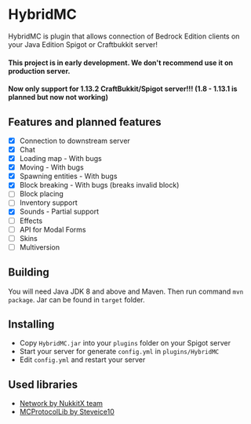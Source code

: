 # HybridMC
HybridMC is plugin that allows connection of Bedrock Edition clients on your Java Edition Spigot or Craftbukkit server!

#### This project is in early development. We don't recommend use it on production server.
#### Now only support for 1.13.2 CraftBukkit/Spigot server!!! (1.8 - 1.13.1 is planned but now not working)

## Features and planned features
- [x] Connection to downstream server
- [x] Chat
- [x] Loading map - With bugs
- [x] Moving - With bugs
- [x] Spawning entities - With bugs
- [x] Block breaking - With bugs (breaks invalid block)
- [ ] Block placing
- [ ] Inventory support
- [x] Sounds - Partial support
- [ ] Effects
- [ ] API for Modal Forms
- [ ] Skins
- [ ] Multiversion

## Building

You will need Java JDK 8 and above and Maven. Then run command `mvn package`. Jar can be found in `target` folder.

## Installing

- Copy `HybridMC.jar` into your `plugins` folder on your Spigot server
- Start your server for generate `config.yml` in `plugins/HybridMC`
- Edit `config.yml` and restart your server

## Used libraries
* [Network by NukkitX team](https://github.com/NukkitX/Network)
* [MCProtocolLib by Steveice10](https://github.com/Steveice10/MCProtocolLib)
